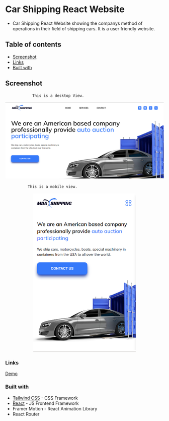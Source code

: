 # Car Shipping  React Website

- Car Shipping React Website showing the companys method of operations in their field of shipping cars. It is a user friendly website. 


## Table of contents

- [Screenshot](#screenshot)
- [Links](#links)
- [Built with](#built-with)

## Screenshot

                This is a desktop View.
                 
<img src="src/assets/screenshot-desktop.png">

              This is a mobile view.
                 
  <p align="center">
   <img src="src/assets/screenshot-mobile.png" height="500px">
  </p>
  
### Links

[Demo](https://carshipping.vercel.app)

### Built with

- [Tailwind CSS](https://tailwindcss.com) - CSS Framework
- [React](https://reactjs.org/) - JS Frontend Framework
- Framer Motion -  React Animation Library
- React Router
